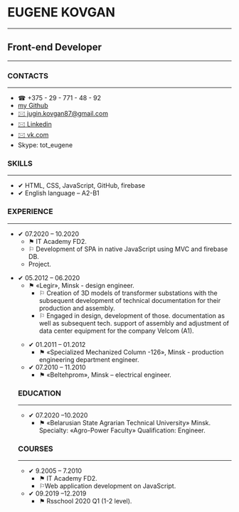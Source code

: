<div class="header">               
    <div class="author">
        <div class="info_box">
            <h1>EUGENE KOVGAN</h1>
            <hr>
            <h2>Front-end Developer</h2>
        </div>
    </div>
</div>
<hr>
<h3>CONTACTS</h3>
    <hr>
    <ul class="contacts">        
        <li>&#9742; +375 - 29 - 771 - 48 - 92</li>
        <li><a href="https://github.com/eugenekovgan"> my Github </a></li>
        <li><a href="mailto:jugin.kovgan87@gmail.com">&#128386; jugin.kovgan87@gmail.com </a></li>
        <li><a href="https://www.linkedin.com/in/eugene-kovgan-b282b61b8/">&#128386; Linkedin</a></li>
        <li><a href="https://vk.com/id8690725">&#128386; vk.com</a></li>
        <li>Skype: tot_eugene</li>
    </ul>
        <h3>SKILLS</h3>
    <hr>
    <ul>
        <li>&#10004; HTML, CSS, JavaScript, GitHub, firebase</li>
        <li>&#10004; English language – A2-B1</li>
    </ul>
        <h3>EXPERIENCE</h3>
    <hr>
    <ul>
        <li>&#10004; 07.2020 – 10.2020
            <ul>
                <li>&#9873; IT Academy FD2.</li>
                <li>&#9872; Development of SPA in native JavaScript using MVC and firebase DB.</li>
                <li><a href=""></a> Project.</li>
            </ul>
        </li>
    </ul>
    <ul>
        <li>&#10004; 05.2012 – 06.2020
            <ul>
                <li>&#9873; «Legir», Minsk - design engineer.
                    <ul>
                        <li>&#9872; Creation of 3D models of transformer substations with the subsequent development of technical documentation for their production and assembly.</li>
                        <li>&#9872; Engaged in design, development of those. documentation as well as subsequent tech. support of assembly and adjustment of data center equipment for the company Velcom (A1).</li>
                    </ul>
                </li>
            </ul>
        </li>
    <ul>
        <li>&#10004; 01.2011 – 01.2012
            <ul>
                <li>&#9873; «Specialized Mechanized Column -126», Minsk - production engineering department engineer.</li>
            </ul>
        </li>
        <li>&#10004; 07.2010 – 11.2010
            <ul>
                <li>&#9873; «Beltehprom», Minsk – electrical engineer.</li>
            </ul>
        </li>
    </ul>
        <h3>EDUCATION</h3>
    <hr>
    <ul>
        <li>&#10004; 07.2020 –10.2020
            <ul>
                <li>&#9873; «Belarusian State Agrarian Technical University» Minsk. Specialty: «Agro-Power Faculty» Qualification: Engineer.
                </li>
            </ul>
        </li>
    </ul>
        <h3>COURSES</h3>
    <hr>
    <ul>
        <li>&#10004; 9.2005 – 7.2010
            <ul>
                <li>&#9873; IT Academy FD2.</li>
                <li>&#9872;Web application development on JavaScript.</li>
            </ul>
        </li>                    
        <li>&#10004; 09.2019 –12.2019
            <ul>
                <li>&#9873; Rsschool 2020 Q1 (1-2 level).</li>
            </ul>
        </li>
    </ul>
